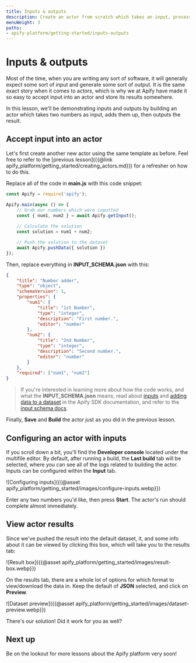 ```yaml
---
title: Inputs & outputs
description: Create an actor from scratch which takes an input, processes that input, then outputs a result that can be used elsewhere.
menuWeight: 3
paths:
- apify-platform/getting-started/inputs-outputs
---
```


# [](#inputs-outputs) Inputs & outputs

Most of the time, when you are writing any sort of software, it will generally expect some sort of input and generate some sort of output. It is the same exact story when it comes to actors, which is why we at Apify have made it so easy to accept input into an actor and store its results somewhere.

In this lesson, we'll be demonstrating inputs and outputs by building an actor which takes two numbers as input, adds them up, then outputs the result.

## [](#accept-input) Accept input into an actor

Let's first create another new actor using the same template as before. Feel free to refer to the [previous lesson]({{@link apify_platform/getting_started/creating_actors.md}}) for a refresher on how to do this.

Replace all of the code in **main.js** with this code snippet:

```JavaScript
const Apify = require('apify');

Apify.main(async () => {
    // Grab our numbers which were inputted
    const { num1, num2 } = await Apify.getInput();
    
    // Calculate the solution
    const solution = num1 + num2;

    // Push the solution to the dataset
    await Apify.pushData({ solution })
});
```

Then, replace everything in **INPUT_SCHEMA.json**  with this:

```JSON
{
    "title": "Number adder",
    "type": "object",
    "schemaVersion": 1,
    "properties": {
        "num1": {
            "title": "1st Number",
            "type": "integer",
            "description": "First number.",
            "editor": "number"
        },
        "num2": {
            "title": "2nd Number",
            "type": "integer",
            "description": "Second number.",
            "editor": "number"
        }
    },
    "required": ["num1", "num2"]
}
```

> If you're interested in learning more about how the code works, and what the **INPUT_SCHEMA.json** means, read about [inputs](https://sdk.apify.com/docs/examples/accept-user-input) and [adding data to a dataset](https://sdk.apify.com/docs/examples/add-data-to-dataset) in the Apify SDK documentation, and refer to the [input schema docs](https://docs.apify.com/actors/development/input-schema#integer).

Finally, **Save** and **Build** the actor just as you did in the previous lesson.

## [](#configuring) Configuring an actor with inputs

If you scroll down a bit, you'll find the **Developer console** located under the multifile editor. By default, after running a build, the **Last build** tab will be selected, where you can see all of the logs related to building the actor. Inputs can be configured within the **Input** tab.

![Configuring inputs]({{@asset apify_platform/getting_started/images/configure-inputs.webp}})

Enter any two numbers you'd like, then press **Start**. The actor's run should complete almost immediately.

## [](#view-results) View actor results

Since we've pushed the result into the default dataset, it, and some info about it can be viewed by clicking this box, which will take you to the results tab:

![Result box]({{@asset apify_platform/getting_started/images/result-box.webp}})

On the results tab, there are a whole lot of options for which format to view/download the data in. Keep the default of **JSON** selected, and click on **Preview**.

![Dataset preview]({{@asset apify_platform/getting_started/images/dataset-preview.webp}})

There's our solution! Did it work for you as well?

## [](#next) Next up

Be on the lookout for more lessons about the Apify platform very soon!

